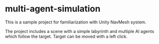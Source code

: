 # multi-agent-simulation
This is a sample project for familiarization with Unity NavMesh system.

The project includes a scene with a simple labyrinth and multiple AI agents which follow the target. Target can be moved with a left click.
